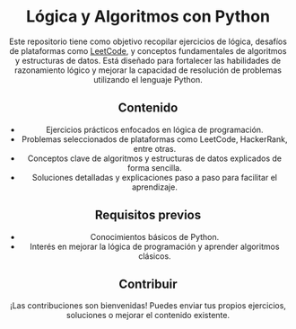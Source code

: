 <h1 align="center">Lógica y Algoritmos con Python</h1>

<p align="center">
  Este repositorio tiene como objetivo recopilar ejercicios de lógica, desafíos de plataformas como <a href="https://leetcode.com/">LeetCode</a>, y conceptos fundamentales de algoritmos y estructuras de datos. Está diseñado para fortalecer las habilidades de razonamiento lógico y mejorar la capacidad de resolución de problemas utilizando el lenguaje Python.
</p>

<h2 align="center">Contenido</h2>

<ul align="center">
  <li>Ejercicios prácticos enfocados en lógica de programación.</li>
  <li>Problemas seleccionados de plataformas como LeetCode, HackerRank, entre otras.</li>
  <li>Conceptos clave de algoritmos y estructuras de datos explicados de forma sencilla.</li>
  <li>Soluciones detalladas y explicaciones paso a paso para facilitar el aprendizaje.</li>
</ul>

<h2 align="center">Requisitos previos</h2>

<ul align="center">
  <li>Conocimientos básicos de Python.</li>
  <li>Interés en mejorar la lógica de programación y aprender algoritmos clásicos.</li>
</ul>

<h2 align="center">Contribuir</h2>

<p align="center">
  ¡Las contribuciones son bienvenidas! Puedes enviar tus propios ejercicios, soluciones o mejorar el contenido existente.
</p>
